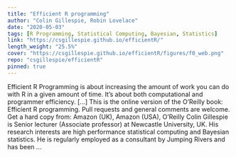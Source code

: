```yaml
---
title: "Efficient R programming"
author: "Colin Gillespie, Robin Lovelace"
date: "2020-05-03"
tags: [R Programming, Statistical Computing, Bayesian, Statistics]
link: "https://csgillespie.github.io/efficientR/"
length_weight: "25.5%"
cover: "https://csgillespie.github.io/efficientR/figures/f0_web.png"
repo: "csgillespie/efficientR"
pinned: true
---
```


Efficient R Programming is about increasing the amount of work you can do with R in a given amount of time. It’s about both computational and programmer efficiency. [...] This is the online version of the O’Reilly book: Efficient R programming. Pull requests and general comments are welcome. Get a hard copy from: Amazon (UK), Amazon (USA), O’Reilly Colin Gillespie is Senior lecturer (Associate
professor) at Newcastle University, UK. His research interests are high performance
statistical computing and Bayesian statistics. He is regularly employed as a
consultant by Jumping Rivers and has been  ...
